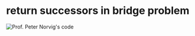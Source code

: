 return successors in bridge problem
===========================

![Prof. Peter Norvig's code](http://s14.postimg.org/lcm7nlm9d/Capture.png)